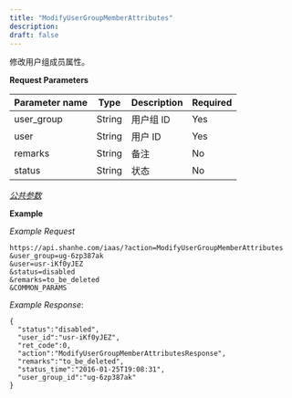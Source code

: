```yaml
---
title: "ModifyUserGroupMemberAttributes"
description: 
draft: false
---
```




修改用户组成员属性。

**Request Parameters**

| Parameter name | Type | Description | Required |
| --- | --- | --- | --- |
| user_group | String | 用户组 ID | Yes |
| user | String | 用户 ID | Yes |
| remarks | String | 备注 | No |
| status | String | 状态 | No |

[_公共参数_](../../../parameters/)

**Example**

_Example Request_

```
https://api.shanhe.com/iaas/?action=ModifyUserGroupMemberAttributes
&user_group=ug-6zp387ak
&user=usr-iKf0yJEZ
&status=disabled
&remarks=to_be_deleted
&COMMON_PARAMS
```

_Example Response_:

```
{
  "status":"disabled",
  "user_id":"usr-iKf0yJEZ",
  "ret_code":0,
  "action":"ModifyUserGroupMemberAttributesResponse",
  "remarks":"to_be_deleted",
  "status_time":"2016-01-25T19:08:31",
  "user_group_id":"ug-6zp387ak"
}
```
